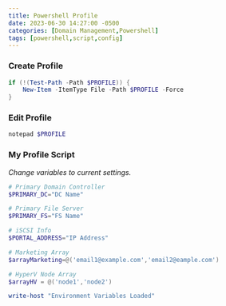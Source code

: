 ```yaml
---
title: Powershell Profile
date: 2023-06-30 14:27:00 -0500
categories: [Domain Management,Powershell]
tags: [powershell,script,config]
---
```


### Create Profile
```powershell
if (!(Test-Path -Path $PROFILE)) {
    New-Item -ItemType File -Path $PROFILE -Force
}
```

### Edit Profile
```powershell
notepad $PROFILE
```

### My Profile Script
*Change variables to current settings.*
```powershell
# Primary Domain Controller
$PRIMARY_DC="DC Name"

# Primary File Server
$PRIMARY_FS="FS Name"

# iSCSI Info
$PORTAL_ADDRESS="IP Address"

# Marketing Array
$arrayMarketing=@('email1@example.com','email2@eample.com')

# HyperV Node Array
$arrayHV = @('node1','node2')

write-host "Environment Variables Loaded"
```